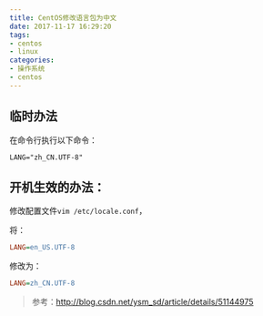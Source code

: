```yaml
---
title: CentOS修改语言包为中文
date: 2017-11-17 16:29:20
tags:
- centos
- linux
categories:
- 操作系统
- centos
---
```

## 临时办法

在命令行执行以下命令：

````shell
LANG="zh_CN.UTF-8"
````

## 开机生效的办法：

修改配置文件`vim /etc/locale.conf`，

将：

````ini
LANG=en_US.UTF-8
````

修改为：

````ini
LANG=zh_CN.UTF-8
````

> 参考：http://blog.csdn.net/ysm_sd/article/details/51144975
